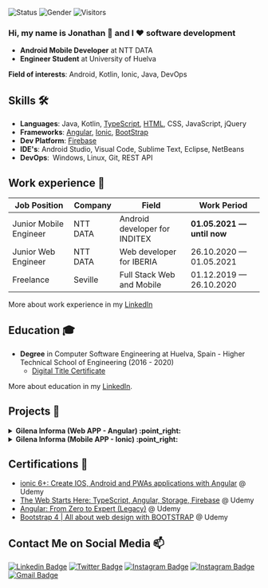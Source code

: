 ![Status](https://img.shields.io/badge/status-up-brightgreen) ![Gender](https://img.shields.io/badge/gender-%F0%9F%A4%B5-lightgrey) ![Visitors](https://visitor-badge.glitch.me/badge?page_id=github.com/jonathanjr&left_color=green&right_color=red)

### Hi, my name is Jonathan 👋 and I ❤️ software development
- **Android Mobile Developer** at NTT DATA
- **Engineer Student** at University of Huelva

**Field of interests**: Android, Kotlin, Ionic, Java, DevOps

## Skills 🛠️
- **Languages**: Java, Kotlin, [TypeScript](https://www.udemy.com/certificate/UC-2e5a4a20-72a4-476f-bbd2-d94189d59d07/), [HTML](https://www.udemy.com/certificate/UC-2e5a4a20-72a4-476f-bbd2-d94189d59d07/), CSS, JavaScript, jQuery
- **Frameworks**: [Angular](https://www.udemy.com/certificate/UC-c038575f-81b8-4ffd-ae56-95b9fe2b3a98/), [Ionic](https://www.udemy.com/certificate/UC-7d26dee4-1ec6-413e-afff-fc8c44c20f90/), [BootStrap](https://www.udemy.com/certificate/UC-ba18aa30-4912-425f-a6b9-6fa1aa1f7489/)
- **Dev Platform**: [Firebase](https://www.udemy.com/certificate/UC-2e5a4a20-72a4-476f-bbd2-d94189d59d07/)
- **IDE's**: Android Studio, Visual Code, Sublime Text, Eclipse, NetBeans
- **DevOps**: Windows, Linux, Git, REST API


## Work experience 👔
| Job Position          | Company        | Field                           | Work Period                |
| --------------------- | -------------- | ------------------------------- | -------------------------- |
| Junior Mobile Engineer| NTT DATA       | Android developer for INDITEX   | **01.05.2021 — until now** |
| Junior Web Engineer   | NTT DATA       | Web developer for IBERIA        | 26.10.2020 — 01.05.2021    |
| Freelance             | Seville        | Full Stack Web and Mobile       | 01.12.2019 — 26.10.2020    |

More about work experience in my [LinkedIn](https://www.linkedin.com/in/jonathan-jimenez-reina/)


## Education 🎓
- **Degree** in Computer Software Engineering at Huelva, Spain - Higher Technical School of Engineering (2016 - 2020)
  - [Digital Title Certificate](https://drive.google.com/file/d/1pL3V_JZfEWuqxvthbUt2aRGddYyPfop9/view?usp=sharing) 

More about education in my [LinkedIn](https://www.linkedin.com/in/jonathan-jimenez-reina/).

## Projects 🐾

<!-- start angular web gilena informa -->
<details>
<summary><b> Gilena Informa (Web APP - Angular) :point_right: </b></summary>

</details>
<!-- end angular web gilena informa -->

<!-- start ionic mobile gilena informa -->
<details>
<summary><b> Gilena Informa (Mobile APP - Ionic) :point_right: </b></summary>

</details>
<!-- end ionic mobile gilena informa -->

## Certifications 📜
- [ionic 6+: Create IOS, Android and PWAs applications with Angular](https://www.udemy.com/certificate/UC-7d26dee4-1ec6-413e-afff-fc8c44c20f90/) @ Udemy
- [The Web Starts Here: TypeScript, Angular, Storage, Firebase](https://www.udemy.com/certificate/UC-2e5a4a20-72a4-476f-bbd2-d94189d59d07/) @ Udemy
- [Angular: From Zero to Expert (Legacy)](https://www.udemy.com/certificate/UC-c038575f-81b8-4ffd-ae56-95b9fe2b3a98/) @ Udemy
- [Bootstrap 4 | All about web design with BOOTSTRAP](https://www.udemy.com/certificate/UC-ba18aa30-4912-425f-a6b9-6fa1aa1f7489/) @ Udemy


## Contact Me on Social Media 📫

[![Linkedin Badge](https://img.shields.io/badge/LinkedIn-0077B5?style=for-the-badge&logo=linkedin&logoColor=white&link=https://www.linkedin.com/in/jonathan-jimenez-reina/)](https://www.linkedin.com/in/jonathan-jimenez-reina/) [![Twitter Badge](https://img.shields.io/badge/JonathanJR-1DA1F2?style=for-the-badge&logo=twitter&logoColor=white&link=https://twitter.com/yoni_gilena)](https://twitter.com/yoni_gilena)  [![Instagram Badge](https://img.shields.io/badge/Instagram-E4405F?style=for-the-badge&logo=instagram&logoColor=white&link=https://www.instagram.com/jonathan.jimenezreina/)](https://www.instagram.com/jonathan.jimenezreina/)  [![Instagram Badge](https://img.shields.io/badge/Facebook-1877F2?style=for-the-badge&logo=facebook&logoColor=white&link=https://www.facebook.com/jonathan.jimenezreina)](https://www.facebook.com/jonathan.jimenezreina) [![Gmail Badge](https://img.shields.io/badge/Contact_me_here-D14836?style=for-the-badge&logo=gmail&logoColor=white&link=mailto:jonathanjimenezreina@gmail.com)](mailto:jonathanjimenezreina@gmail.com)


